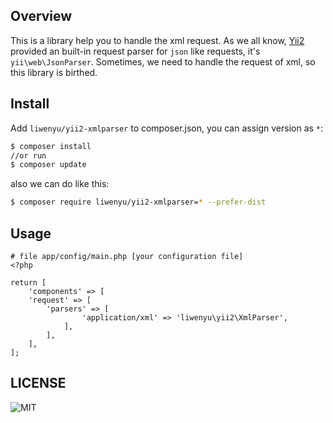 ## Overview

This is a library help you to handle the xml request. As we all know, [Yii2](https://github.com/yiisoft/yii2) provided an built-in request parser for `json` like requests, it's `yii\web\JsonParser`. Sometimes, we need to handle the request of xml, so this library is birthed.

## Install

Add `liwenyu/yii2-xmlparser` to composer.json, you can assign version as `*`:

```sh
$ composer install
//or run
$ composer update
```

also we can do like this:

```sh
$ composer require liwenyu/yii2-xmlparser=* --prefer-dist
```

## Usage

```
# file app/config/main.php [your configuration file]
<?php

return [
    'components' => [
    'request' => [
        'parsers' => [
	        	'application/xml' => 'liwenyu\yii2\XmlParser',
	        ],
        ],
    ],
];

```


## LICENSE

![MIT](https://img.shields.io/badge/license-MIT-blue.svg?style=flat-square)
